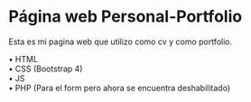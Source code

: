 # Página web Personal-Portfolio

Esta es mi pagina web que utilizo como cv y como portfolio.

&bull; HTML
<br>
&bull; CSS (Bootstrap 4)
<br>
&bull; JS
<br>
&bull; PHP (Para el form pero ahora se encuentra deshabilitado)
